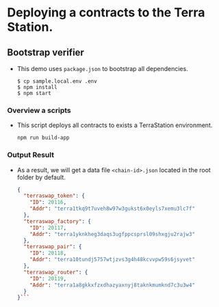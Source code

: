 # Deploying a contracts to the Terra Station. #

## Bootstrap verifier
* This demo uses `package.json` to bootstrap all dependencies.
  ```shell
  $ cp sample.local.env .env
  $ npm install
  $ npm start
  ```

### Overview a scripts
* This script deploys all contracts to exists a TerraStation environment. 
  ```shell
  npm run build-app
  ```

### Output Result
* As a result, we will get a data file `<chain-id>.json` located in the root folder by default.
  ```json
  {
    "terraswap_token": {
      "ID": 20116,
      "Addr": "terra1tkq9t7uveh8w97w3gukst6x0eyls7xemu3lc7f"
    },
    "terraswap_factory": {
      "ID": 20117,
      "Addr": "terra1yknkheg3daqs3ugfppcsprsl09shxgju2rajw3"
    },
    "terraswap_pair": {
      "ID": 20118,
      "Addr": "terra10tundj5757wtjzvs3g4h48kcvvpw59s6jsyvet"
    },
    "terraswap_router": {
      "ID": 20119,
      "Addr": "terra1a8gkkxfzxdhazyaxnyj8taknkmumknd7c3u3w4"
    }
  }```
